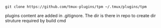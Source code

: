 ```
git clone https://github.com/tmux-plugins/tpm ~/.tmux/plugins/tpm
```
plugins content are added in .gitignore. The dir is there in repo to create dir struture required by build cmd
